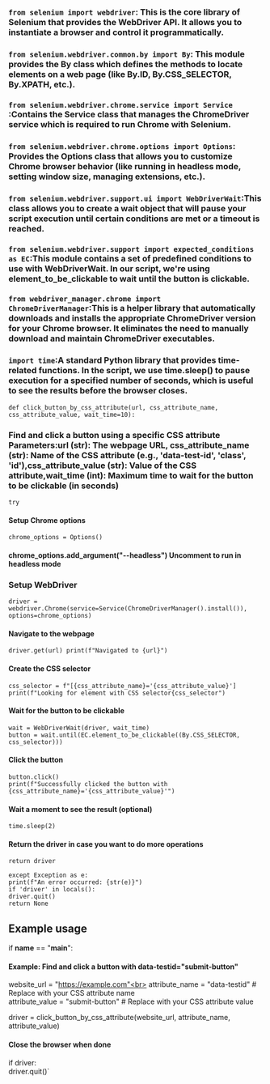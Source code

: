 ### `from selenium import webdriver`: This is the core library of Selenium that provides the WebDriver API. It allows you to instantiate a browser and control it programmatically.
### `from selenium.webdriver.common.by import By`: This module provides the By class which defines the methods to locate elements on a web page (like By.ID, By.CSS_SELECTOR, By.XPATH, etc.).
### `from selenium.webdriver.chrome.service import Service` :Contains the Service class that manages the ChromeDriver service which is required to run Chrome with Selenium.
### `from selenium.webdriver.chrome.options import Options`: Provides the Options class that allows you to customize Chrome browser behavior (like running in headless mode, setting window size, managing extensions, etc.).
### `from selenium.webdriver.support.ui import WebDriverWait`:This class allows you to create a wait object that will pause your script execution until certain conditions are met or a timeout is reached.
### `from selenium.webdriver.support import expected_conditions as EC`:This module contains a set of predefined conditions to use with WebDriverWait. In our script, we're using element_to_be_clickable to wait until the button is clickable.
### `from webdriver_manager.chrome import ChromeDriverManager`:This is a helper library that automatically downloads and installs the appropriate ChromeDriver version for your Chrome browser. It eliminates the need to manually download and maintain ChromeDriver executables.
### `import time`:A standard Python library that provides time-related functions. In the script, we use time.sleep() to pause execution for a specified number of seconds, which is useful to see the results before the browser closes.

`def click_button_by_css_attribute(url, css_attribute_name, css_attribute_value, wait_time=10):`
### Find and click a button using a specific CSS attribute Parameters:url (str): The webpage URL, css_attribute_name (str): Name of the CSS attribute (e.g., 'data-test-id', 'class', 'id'),css_attribute_value (str): Value of the CSS attribute,wait_time (int): Maximum time to wait for the button to be clickable (in seconds)
`try`
#### Setup Chrome options
`chrome_options = Options()`
#### chrome_options.add_argument("--headless")  Uncomment to run in headless mode
        
### Setup WebDriver
`driver = webdriver.Chrome(service=Service(ChromeDriverManager().install()), options=chrome_options)`
        
#### Navigate to the webpage
`driver.get(url)
        print(f"Navigated to {url}")`
        
#### Create the CSS selector
`css_selector = f"[{css_attribute_name}='{css_attribute_value}']`
        `print(f"Looking for element with CSS selector{css_selector")`
        
#### Wait for the button to be clickable
`wait = WebDriverWait(driver, wait_time)`<br>
`button = wait.until(EC.element_to_be_clickable((By.CSS_SELECTOR, css_selector)))`
        
#### Click the button
`button.click()`<br>
`print(f"Successfully clicked the button with {css_attribute_name}='{css_attribute_value}'")`
        
#### Wait a moment to see the result (optional)
`time.sleep(2)`
        
#### Return the driver in case you want to do more operations
`return driver`
        
`except Exception as e:`<br>
    `print(f"An error occurred: {str(e)}")`<br>
        `if 'driver' in locals():`<br>
            `driver.quit()`<br>
        `return None`<br>
    
## Example usage

if __name__ == "__main__":<br>
#### Example: Find and click a button with data-testid="submit-button"<br>
website_url = "https://example.com"<br>
attribute_name = "data-testid"  # Replace with your CSS attribute name<br>
attribute_value = "submit-button"  # Replace with your CSS attribute value<br>
    
driver = click_button_by_css_attribute(website_url, attribute_name, attribute_value)<br>
    
#### Close the browser when done<br>
if driver:<br>
    driver.quit()`